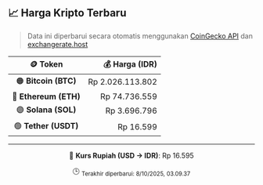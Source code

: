 

<!-- HARGA_KRIPTO -->
## 📈 Harga Kripto Terbaru

> Data ini diperbarui secara otomatis menggunakan [CoinGecko API](https://www.coingecko.com/) dan [exchangerate.host](https://exchangerate.host/)

<div align="center">

| 🪙 Token | 💰 Harga (IDR) |
|:------:|---------------:|
| 🟠 **Bitcoin (BTC)**   | Rp 2.026.113.802 |
| 🔵 **Ethereum (ETH)**  | Rp 74.736.559 |
| 🟣 **Solana (SOL)**    | Rp 3.696.796 |
| 🟢 **Tether (USDT)**   | Rp 16.599 |

---

💱 **Kurs Rupiah (USD → IDR)**: Rp 16.595

🕒 <sub>Terakhir diperbarui: 8/10/2025, 03.09.37</sub>

</div>
<!-- /HARGA_KRIPTO -->